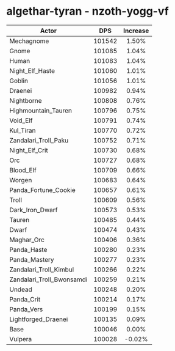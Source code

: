 # algethar-tyran - nzoth-yogg-vf
| Actor | DPS | Increase |
|---|:---:|:---:|
|Mechagnome|101542|1.50%|
|Gnome|101085|1.04%|
|Human|101083|1.04%|
|Night_Elf_Haste|101060|1.01%|
|Goblin|101056|1.01%|
|Draenei|100982|0.94%|
|Nightborne|100808|0.76%|
|Highmountain_Tauren|100796|0.75%|
|Void_Elf|100791|0.74%|
|Kul_Tiran|100770|0.72%|
|Zandalari_Troll_Paku|100752|0.71%|
|Night_Elf_Crit|100730|0.68%|
|Orc|100727|0.68%|
|Blood_Elf|100709|0.66%|
|Worgen|100683|0.64%|
|Panda_Fortune_Cookie|100657|0.61%|
|Troll|100609|0.56%|
|Dark_Iron_Dwarf|100573|0.53%|
|Tauren|100485|0.44%|
|Dwarf|100474|0.43%|
|Maghar_Orc|100406|0.36%|
|Panda_Haste|100280|0.23%|
|Panda_Mastery|100277|0.23%|
|Zandalari_Troll_Kimbul|100266|0.22%|
|Zandalari_Troll_Bwonsamdi|100259|0.21%|
|Undead|100248|0.20%|
|Panda_Crit|100214|0.17%|
|Panda_Vers|100199|0.15%|
|Lightforged_Draenei|100135|0.09%|
|Base|100046|0.00%|
|Vulpera|100028|-0.02%|
